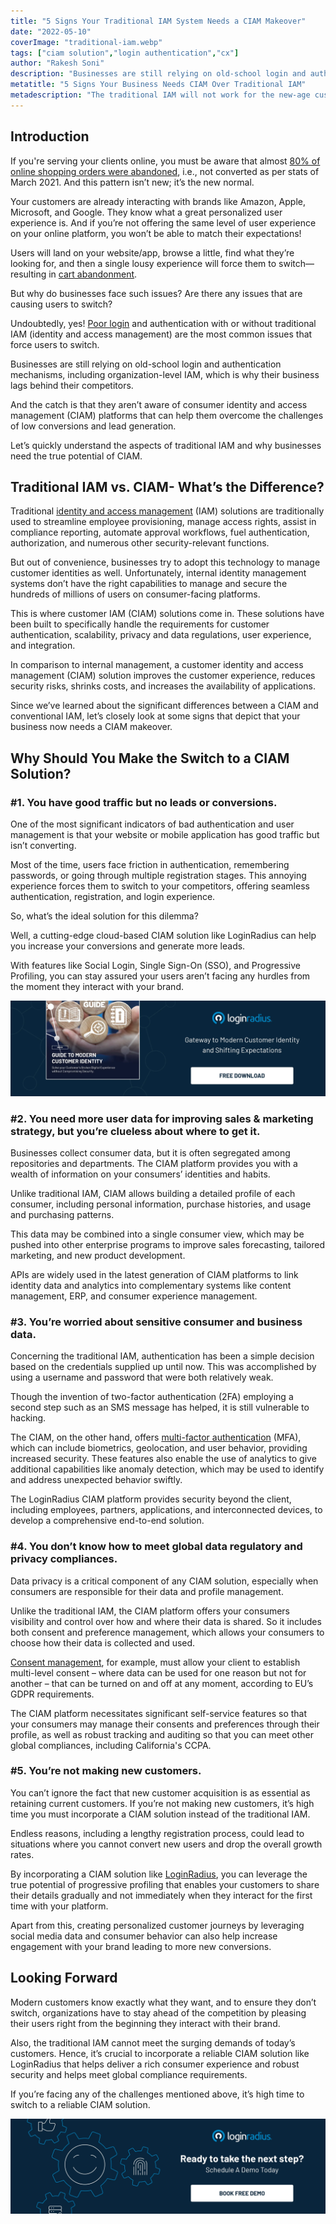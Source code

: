```yaml
---
title: "5 Signs Your Traditional IAM System Needs a CIAM Makeover"
date: "2022-05-10"
coverImage: "traditional-iam.webp"
tags: ["ciam solution","login authentication","cx"]
author: "Rakesh Soni"
description: "Businesses are still relying on old-school login and authentication mechanisms, including organization-level IAM, which is why their business lags behind their competitors. Let’s discuss why businesses need to replace their traditional IAM with new-age CIAM."
metatitle: "5 Signs Your Business Needs CIAM Over Traditional IAM"
metadescription: "The traditional IAM will not work for the new-age customers. Read this insightful post to understand the importance of a reliable CIAM for business growth."
---
```


## Introduction

If you're serving your clients online, you must be aware that almost [80% of online shopping orders were abandoned](https://www.statista.com/statistics/457078/category-cart-abandonment-rate-worldwide/), i.e., not converted as per stats of March 2021. And this pattern isn’t new; it’s the new normal. 

Your customers are already interacting with brands like Amazon, Apple, Microsoft, and Google. They know what a great personalized user experience is. And if you’re not offering the same level of user experience on your online platform, you won’t be able to match their expectations! 

Users will land on your website/app, browse a little, find what they’re looking for, and then a single lousy experience will force them to switch—resulting in [cart abandonment](https://www.loginradius.com/blog/growth/shopping-cart-abandonment-reasons/). 

But why do businesses face such issues? Are there any issues that are causing users to switch?

Undoubtedly, yes! [Poor login](https://www.loginradius.com/blog/identity/poor-login-concurrency-impact-ott-platforms/) and authentication with or without traditional IAM (identity and access management) are the most common issues that force users to switch. 

Businesses are still relying on old-school login and authentication mechanisms, including organization-level IAM, which is why their business lags behind their competitors. 

And the catch is that they aren’t aware of consumer identity and access management (CIAM) platforms that can help them overcome the challenges of low conversions and lead generation. 

Let’s quickly understand the aspects of traditional IAM and why businesses need the true potential of CIAM. 

## Traditional IAM vs. CIAM- What’s the Difference? 

Traditional [identity and access management](https://www.loginradius.com/blog/identity/what-is-iam/) (IAM) solutions are traditionally used to streamline employee provisioning, manage access rights, assist in compliance reporting, automate approval workflows, fuel authentication, authorization, and numerous other security-relevant functions. 

But out of convenience, businesses try to adopt this technology to manage customer identities as well. Unfortunately, internal identity management systems don’t have the right capabilities to manage and secure the hundreds of millions of users on consumer-facing platforms.

This is where customer IAM (CIAM) solutions come in. These solutions have been built to specifically handle the requirements for customer authentication, scalability, privacy and data regulations, user experience, and integration.

In comparison to internal management, a customer identity and access management (CIAM) solution improves the customer experience, reduces security risks, shrinks costs, and increases the availability of applications.

Since we’ve learned about the significant differences between a CIAM and conventional IAM, let’s closely look at some signs that depict that your business now needs a CIAM makeover. 

## Why Should You Make the Switch to a CIAM Solution?

### #1. You have good traffic but no leads or conversions.

One of the most significant indicators of bad authentication and user management is that your website or mobile application has good traffic but isn’t converting. 

Most of the time, users face friction in authentication, remembering passwords, or going through multiple registration stages. This annoying experience forces them to switch to your competitors, offering seamless authentication, registration, and login experience. 

So, what’s the ideal solution for this dilemma? 

Well, a cutting-edge cloud-based CIAM solution like LoginRadius can help you increase your conversions and generate more leads. 

With features like Social Login, Single Sign-On (SSO), and Progressive Profiling, you can stay assured your users aren’t facing any hurdles from the moment they interact with your brand. 

[![EB-GD-to-cons-id](EB-GD-to-cons-id.webp)](https://www.loginradius.com/resource/guide-to-modern-customer-identity/)


### #2. You need more user data for improving sales & marketing strategy, but you’re clueless about where to get it.

Businesses collect consumer data, but it is often segregated among repositories and departments. The CIAM platform provides you with a wealth of information on your consumers’ identities and habits. 

Unlike traditional IAM, CIAM allows building a detailed profile of each consumer, including personal information, purchase histories, and usage and purchasing patterns.

This data may be combined into a single consumer view, which may be pushed into other enterprise programs to improve sales forecasting, tailored marketing, and new product development.

APIs are widely used in the latest generation of CIAM platforms to link identity data and analytics into complementary systems like content management, ERP, and consumer experience management.


### #3. You’re worried about sensitive consumer and business data.

Concerning the traditional IAM, authentication has been a simple decision based on the credentials supplied up until now. This was accomplished by using a username and password that were both relatively weak. 

Though the invention of two-factor authentication (2FA) employing a second step such as an SMS message has helped, it is still vulnerable to hacking.

The CIAM, on the other hand, offers [multi-factor authentication](https://www.loginradius.com/multi-factor-authentication/) (MFA), which can include biometrics, geolocation, and user behavior, providing increased security. These features also enable the use of analytics to give additional capabilities like anomaly detection, which may be used to identify and address unexpected behavior swiftly. 

The LoginRadius CIAM platform provides security beyond the client, including employees, partners, applications, and interconnected devices, to develop a comprehensive end-to-end solution.


### #4. You don’t know how to meet global data regulatory and privacy compliances.

Data privacy is a critical component of any CIAM solution, especially when consumers are responsible for their data and profile management. 

Unlike the traditional IAM, the CIAM platform offers your consumers visibility and control over how and where their data is shared. So it includes both consent and preference management, which allows your consumers to choose how their data is collected and used. 

[Consent management](https://www.loginradius.com/consent-management/), for example, must allow your client to establish multi-level consent – where data can be used for one reason but not for another – that can be turned on and off at any moment, according to EU’s GDPR requirements. 

The CIAM platform necessitates significant self-service features so that your consumers may manage their consents and preferences through their profile, as well as robust tracking and auditing so that you can meet other global compliances, including California's CCPA. 


### #5. You’re not making new customers.

You can’t ignore the fact that new customer acquisition is as essential as retaining current customers. If you’re not making new customers, it’s high time you must incorporate a CIAM solution instead of the traditional IAM. 

Endless reasons, including a lengthy registration process, could lead to situations where you cannot convert new users and drop the overall growth rates. 

By incorporating a CIAM solution like [LoginRadius](https://www.loginradius.com/), you can leverage the true potential of progressive profiling that enables your customers to share their details gradually and not immediately when they interact for the first time with your platform. 

Apart from this, creating personalized customer journeys by leveraging social media data and consumer behavior can also help increase engagement with your brand leading to more new conversions. 


## Looking Forward 

Modern customers know exactly what they want, and to ensure they don’t switch, organizations have to stay ahead of the competition by pleasing their users right from the beginning they interact with their brand. 

Also, the traditional IAM cannot meet the surging demands of today’s customers. Hence, it’s crucial to incorporate a reliable CIAM solution like LoginRadius that helps deliver a rich consumer experience and robust security and helps meet global compliance requirements. 

If you’re facing any of the challenges mentioned above, it’s high time to switch to a reliable CIAM solution. 

[![book-a-demo-loginradius](../../assets/book-a-demo-loginradius.webp)](https://www.loginradius.com/contact-us?utm_source=blog&utm_medium=web&utm_campaign=5-signs-ciam-over-traditional-iam)
